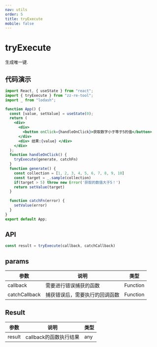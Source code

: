 ```yaml
---
nav: utils
order: 5
title: tryExecute
mobile: false
---
```

# tryExecute

生成唯一键.

## 代码演示

```jsx
import React, { useState } from "react";
import { tryExecute } from "zz-re-tool";
import _ from "lodash";

function App() {
  const [value, setValue] = useState(0);
  return (
    <div>
      <div>
        <button onClick={handleOnClick}>获取数字小于等于5的值</button>
      </div>
      <div> 结果:{value} </div>
    </div>
  );
  function handleOnClick() {
    tryExecute(generate, catchFn)
  }
  function generate() {
    const collection = [1, 2, 3, 4, 5, 6, 7, 8, 9, 10]
    const target = _.sample(collection)
    if(target > 5) throw new Error('获取的数值大于5！')
    return setValue(target)
  }
  
  function catchFn(error) {
    setValue(error)
  }
}
export default App;

```

## API

```js
const result = tryExecute(callback, catchCallback)
```

## params

| 参数          | 说明                           | 类型     |
| ------------- | ------------------------------ | -------- |
| callback      | 需要进行错误捕获的函数         | Function |
| catchCallback | 捕获错误后，需要执行的回调函数 | Function |

## Result
| 参数   | 说明                   | 类型 |
| ------ | ---------------------- | ---- |
| result | callback的函数执行结果 | any  |

